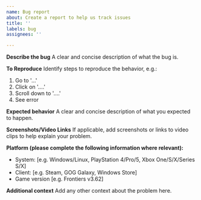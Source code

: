 ```yaml
---
name: Bug report
about: Create a report to help us track issues
title: ''
labels: bug
assignees: ''

---
```


**Describe the bug**
A clear and concise description of what the bug is.

**To Reproduce**
Identify steps to reproduce the behavior, e.g.:
1. Go to '...'
2. Click on '....'
3. Scroll down to '....'
4. See error

**Expected behavior**
A clear and concise description of what you expected to happen.

**Screenshots/Video Links**
If applicable, add screenshots or links to video clips to help explain your problem.

**Platform (please complete the following information where relevant):**
 - System: [e.g. Windows/Linux, PlayStation 4/Pro/5, Xbox One/S/X/Series S/X]
 - Client: [e.g. Steam, GOG Galaxy, Windows Store]
 - Game version [e.g. Frontiers v3.62]

**Additional context**
Add any other context about the problem here.
